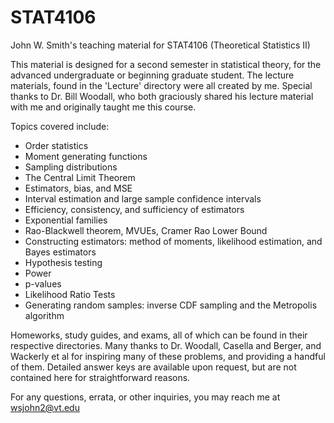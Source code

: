 # STAT4106
John W. Smith's teaching material for STAT4106 (Theoretical Statistics II)

This material is designed for a second semester in statistical theory, for the advanced undergraduate or beginning graduate student. The lecture materials, found in the 'Lecture' directory were all created by me. Special thanks to Dr. Bill Woodall, who both graciously shared his lecture material with me and originally taught me this course. 

Topics covered include:

- Order statistics
- Moment generating functions
- Sampling distributions
- The Central Limit Theorem
- Estimators, bias, and MSE
- Interval estimation and large sample confidence intervals
- Efficiency, consistency, and sufficiency of estimators
- Exponential families
- Rao-Blackwell theorem, MVUEs, Cramer Rao Lower Bound
- Constructing estimators: method of moments, likelihood estimation, and Bayes estimators
- Hypothesis testing
- Power
- p-values
- Likelihood Ratio Tests
- Generating random samples: inverse CDF sampling and the Metropolis algorithm

Homeworks, study guides, and exams, all of which can be found in their respective directories. Many thanks to Dr. Woodall, Casella and Berger, and Wackerly et al for inspiring many of these problems, and providing a handful of them. Detailed answer keys are available upon request, but are not contained here for straightforward reasons.

For any questions, errata, or other inquiries, you may reach me at wsjohn2@vt.edu
